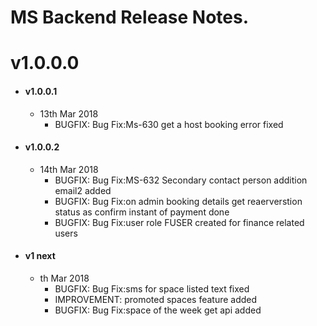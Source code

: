 
# MS Backend Release Notes.

# v1.0.0.0

- #### v1.0.0.1

    * 13th Mar 2018
        * BUGFIX: Bug Fix:Ms-630 get a host booking error fixed

- #### v1.0.0.2

    * 14th Mar 2018
        * BUGFIX: Bug Fix:MS-632 Secondary contact person addition email2 added
		* BUGFIX: Bug Fix:on admin booking details get reaerverstion status as confirm  instant of payment done
		* BUGFIX: Bug Fix:user role FUSER  created for finance related users 
		
- #### v1 next

    * th Mar 2018
        * BUGFIX: Bug Fix:sms for space listed  text fixed
		* IMPROVEMENT: promoted spaces feature added
		* BUGFIX: Bug Fix:space of the week get api added
	